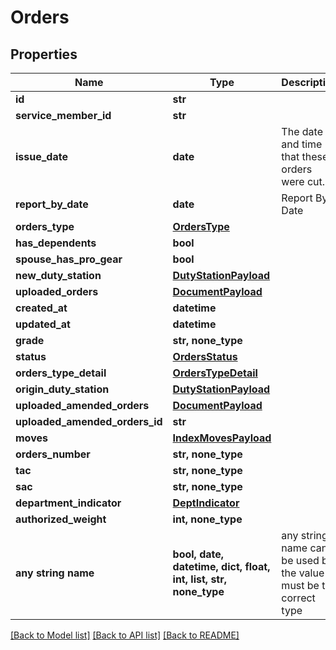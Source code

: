 # Orders


## Properties
Name | Type | Description | Notes
------------ | ------------- | ------------- | -------------
**id** | **str** |  | 
**service_member_id** | **str** |  | 
**issue_date** | **date** | The date and time that these orders were cut. | 
**report_by_date** | **date** | Report By Date | 
**orders_type** | [**OrdersType**](OrdersType.md) |  | 
**has_dependents** | **bool** |  | 
**spouse_has_pro_gear** | **bool** |  | 
**new_duty_station** | [**DutyStationPayload**](DutyStationPayload.md) |  | 
**uploaded_orders** | [**DocumentPayload**](DocumentPayload.md) |  | 
**created_at** | **datetime** |  | 
**updated_at** | **datetime** |  | 
**grade** | **str, none_type** |  | [optional] 
**status** | [**OrdersStatus**](OrdersStatus.md) |  | [optional] 
**orders_type_detail** | [**OrdersTypeDetail**](OrdersTypeDetail.md) |  | [optional] 
**origin_duty_station** | [**DutyStationPayload**](DutyStationPayload.md) |  | [optional] 
**uploaded_amended_orders** | [**DocumentPayload**](DocumentPayload.md) |  | [optional] 
**uploaded_amended_orders_id** | **str** |  | [optional] 
**moves** | [**IndexMovesPayload**](IndexMovesPayload.md) |  | [optional] 
**orders_number** | **str, none_type** |  | [optional] 
**tac** | **str, none_type** |  | [optional] 
**sac** | **str, none_type** |  | [optional] 
**department_indicator** | [**DeptIndicator**](DeptIndicator.md) |  | [optional] 
**authorized_weight** | **int, none_type** |  | [optional] 
**any string name** | **bool, date, datetime, dict, float, int, list, str, none_type** | any string name can be used but the value must be the correct type | [optional]

[[Back to Model list]](../README.md#documentation-for-models) [[Back to API list]](../README.md#documentation-for-api-endpoints) [[Back to README]](../README.md)


